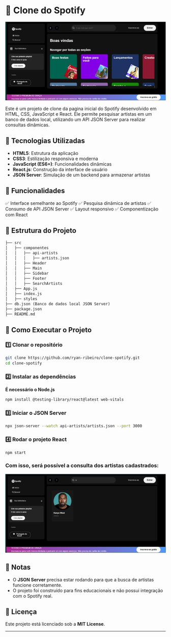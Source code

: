 # 🎵 Clone do Spotify
<img src="https://github.com/ryan-ribeiro/spotify-clone/blob/main/Clone%20Spotify/Imagens/Copia-Spotify.png" alt="Texto Alternativo">

Este é um projeto de clone da pagina inicial do Spotify desenvolvido em HTML, CSS, JavaScript e React. Ele permite pesquisar artistas em um banco de dados local, utilizando um API JSON Server para realizar consultas dinâmicas.

## 🚀 Tecnologias Utilizadas

- **HTML5**: Estrutura da aplicação
- **CSS3**: Estilização responsiva e moderna
- **JavaScript (ES6+)**: Funcionalidades dinâmicas
- **React.js**: Construção da interface de usuário
- **JSON Server**: Simulação de um backend para armazenar artistas

## 🎯 Funcionalidades

✅ Interface semelhante ao Spotify
✅ Pesquisa dinâmica de artistas
✅ Consumo de API JSON Server
✅ Layout responsivo
✅ Componentização com React

## 📂 Estrutura do Projeto

```
├── src
│   ├── componentes
│   │   ├── api-artists
│   │   │   ├── artists.json
│   │   ├── Header
│   │   ├── Main
│   │   ├── Sidebar
│   │   ├── Footer
│   │   ├── SearchArtists
│   ├── App.js
│   ├── index.js
│   ├── styles
├── db.json (Banco de dados local JSON Server)
├── package.json
├── README.md
```

## 🔧 Como Executar o Projeto

### 1️⃣ Clonar o repositório

```bash
git clone https://github.com/ryan-ribeiro/clone-spotify.git
cd clone-spotify
```

### 2️⃣ Instalar as dependências

**É necessário o Node.js**
```bash
npm install @testing-library/react@latest web-vitals
```

### 3️⃣ Iniciar o JSON Server

```bash
npx json-server --watch api-artists/artists.json --port 3000
```

### 4️⃣ Rodar o projeto React

```bash
npm start
```


### Com isso, será possível a consulta dos artistas cadastrados:
<img src="https://github.com/ryan-ribeiro/spotify-clone/blob/main/Clone%20Spotify/Imagens/kanye-query.png" alt="Texto Alternativo">


## 📌 Notas

- O **JSON Server** precisa estar rodando para que a busca de artistas funcione corretamente.
- O projeto foi construído para fins educacionais e não possui integração com o Spotify real.

## 📜 Licença

Este projeto está licenciado sob a **MIT License**.

---

